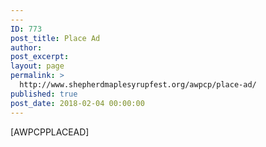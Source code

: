 ```yaml
---
---
ID: 773
post_title: Place Ad
author:
post_excerpt:
layout: page
permalink: >
  http://www.shepherdmaplesyrupfest.org/awpcp/place-ad/
published: true
post_date: 2018-02-04 00:00:00
---
```

[AWPCPPLACEAD]